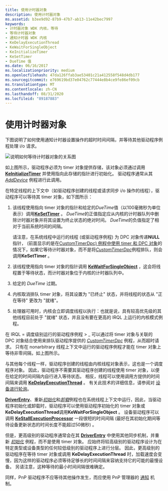 ```yaml
---
title: 使用计时器对象
description: 使用计时器对象
ms.assetid: b3ee9d92-87b9-47b7-ab13-11e42bec7997
keywords:
- 计时器对象 WDK 内核，等待
- 等待计时器对象
- 通知计时器 WDK 内核
- KeDelayExecutionThread
- KeWaitForSingleObject
- KeInitializeTimer
- KeSetTimer
- DueTime 值
ms.date: 06/16/2017
ms.localizationpriority: medium
ms.openlocfilehash: 47da126ffab3ae53401c21a412558f548d4db177
ms.sourcegitcommit: e769619bd37e04762c77444e8b4ce9fe86ef09cb
ms.translationtype: MT
ms.contentlocale: zh-CN
ms.lasthandoff: 08/31/2020
ms.locfileid: "89187883"
---
```

# <a name="using-timer-objects"></a>使用计时器对象





下图说明了如何使用通知计时器设置操作的超时时间间隔，并等待其他驱动程序例程处理 i/o 请求。

![说明如何等待计时器对象的关系图](images/3ketimer.png)

如上图所示，驱动程序必须为 timer 对象提供存储，该对象必须通过调用 [**KeInitializeTimer**](/windows-hardware/drivers/ddi/wdm/nf-wdm-keinitializetimer) 并使用指向此存储的指针进行初始化。 驱动程序通常从其 [*AddDevice*](/windows-hardware/drivers/ddi/wdm/nc-wdm-driver_add_device) 例程进行此调用。

在特定线程的上下文中（如驱动程序创建的线程或请求同步 i/o 操作的线程），驱动程序可以等待其 timer 对象，如下图所示：

1.  该线程使用指向 timer 对象的指针和给定的*DueTime*值（以100毫微秒为单位表示）调用[**KeSetTimer**](/windows-hardware/drivers/ddi/wdm/nf-wdm-kesettimer) 。 *DueTime*的正值指定应从内核的计时器队列中删除计时器对象并将其设置为终止状态的绝对时间。 *DueTime*的负值指定了相对于当前系统时间的间隔。

    请注意，在系统线程中运行的线程 (或驱动程序例程) 为 DPC 对象传递**NULL**指针， (前面显示的是在[CustomTimerDpc) 例程中使用 timer 和 DPC 对象](registering-and-queuing-a-customtimerdpc-routine.md)的情况下，如果它等待计时器对象，而不是将[*CustomTimerDpc*](https://msdn.microsoft.com/library/windows/hardware/ff542983)例程排队，则会调用**KeSetTimer** 。

2.  该线程使用指向 timer 对象的指针调用 [**KeWaitForSingleObject**](/windows-hardware/drivers/ddi/wdm/nf-wdm-kewaitforsingleobject) ，这会将线程置于等待状态，而计时器对象位于内核的计时器队列中。

3.  给定的 *DueTime* 过期。

4.  内核取消排队 timer 对象，将其设置为 "已终止" 状态，并将线程的状态从 "正在等待" 更改为 "就绪"。

5.  处理器可用时，内核会立即调度线程以执行：也就是说，具有较高优先级的其他线程目前处于 "就绪" 状态，并且没有要在更高的 IRQL 上运行的内核模式例程。

在 IRQL = 调度级别运行的驱动程序例程 &gt; \_ 可以通过将 timer 对象与关联的 DPC 对象结合使用来排队驱动程序提供的 [*CustomTimerDpc*](https://msdn.microsoft.com/library/windows/hardware/ff542983) 例程，从而超时请求。 只有在 nonarbitrary 线程上下文中运行的驱动程序例程才能在 timer 对象上等待非零间隔，如上图所示。

与其他每个线程一样，驱动程序创建的线程由内核线程对象表示，这也是一个调度程序对象。 因此，驱动程序不需要其驱动程序创建的线程使用 timer 对象，以便在给定的时间间隔内自行进入等待状态。 相反，线程可以使用调用方提供的时间间隔来调用 [**KeDelayExecutionThread**](/windows-hardware/drivers/ddi/wdm/nf-wdm-kedelayexecutionthread) 。 有关此技术的详细信息，请参阅对 [设备进行轮询](avoid-polling-devices.md)。

[**DriverEntry**](/windows-hardware/drivers/ddi/wdm/nc-wdm-driver_initialize)、重新[*初始化*](/windows-hardware/drivers/ddi/ntddk/nc-ntddk-driver_reinitialize)和[*卸载*](/windows-hardware/drivers/ddi/wdm/nc-wdm-driver_unload)例程也在系统线程上下文中运行，因此，当驱动程序初始化或卸载时，驱动程序可以使用驱动程序初始化的 timer 对象或**KeDelayExecutionThread**调用**KeWaitForSingleObject** 。 设备驱动程序可以调用 [**KeStallExecutionProcessor**](/windows-hardware/drivers/ddi/ntifs/nf-ntifs-kestallexecutionprocessor) 一段很短的时间间隔 (最好在其初始化期间等待设备更新状态的时间长度不能超过50微秒) 。

但是，更高级别的驱动程序通常会在其 [**DriverEntry**](/windows-hardware/drivers/ddi/wdm/nc-wdm-driver_initialize) 中使用其他同步机制，并重新 [*初始化*](/windows-hardware/drivers/ddi/ntddk/nc-ntddk-driver_reinitialize) 例程，而不是使用 timer 对象。 应始终将较高级别的驱动程序设计为在特定类型或设备类型的任何较低级别的驱动程序上进行分层。 因此，更高级别的驱动程序在等待 timer 对象或调用 **KeDelayExecutionThread** 时，加载速度会变慢，因为这样的驱动程序必须等待足够长的时间间隔来容纳支持它的可能的最慢设备。 另请注意，这种等待的最小时间间隔很难确定。

同样，PnP 驱动程序不应等待其他操作发生，而应使用 PnP 管理器的 [通知](using-pnp-notification.md) 机制。

 

